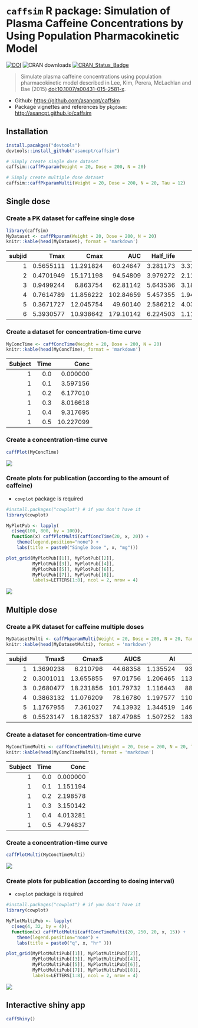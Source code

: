 


# `caffsim` R package: Simulation of Plasma Caffeine Concentrations by Using Population Pharmacokinetic Model

[![DOI](https://zenodo.org/badge/DOI/10.5281/zenodo.842649.svg)](https://doi.org/10.5281/zenodo.842649) 
![CRAN downloads](http://cranlogs.r-pkg.org/badges/grand-total/caffsim)
[![CRAN_Status_Badge](http://www.r-pkg.org/badges/version/caffsim)](https://cran.r-project.org/package=caffsim)

> Simulate plasma caffeine concentrations using population pharmacokinetic model described in Lee, Kim, Perera, McLachlan and Bae (2015) <doi:10.1007/s00431-015-2581-x>.

- Github: <https://github.com/asancpt/caffsim>
- Package vignettes and references by `pkgdown`: <http://asancpt.github.io/caffsim> 

## Installation


```r
install.pacakges("devtools")
devtools::install_github("asancpt/caffsim")

# Simply create single dose dataset
caffsim::caffPkparam(Weight = 20, Dose = 200, N = 20) 

# Simply create multiple dose dataset
caffsim::caffPkparamMulti(Weight = 20, Dose = 200, N = 20, Tau = 12) 
```

## Single dose

### Create a PK dataset for caffeine single dose


```r
library(caffsim)
MyDataset <- caffPkparam(Weight = 20, Dose = 200, N = 20)
knitr::kable(head(MyDataset), format = 'markdown')
```



| subjid|      Tmax|      Cmax|       AUC| Half_life|       CL|        V|         Ka|        Ke|
|------:|---------:|---------:|---------:|---------:|--------:|--------:|----------:|---------:|
|      1| 0.5655111| 11.291824|  60.24647|  3.281173| 3.319696| 15.71789|  6.1820434| 0.2112049|
|      2| 0.4701949| 15.171198|  94.54809|  3.979272| 2.115326| 12.14640|  8.4236385| 0.1741524|
|      3| 0.9499244|  6.863754|  62.81142|  5.643536| 3.184134| 25.93041|  3.7110212| 0.1227954|
|      4| 0.7614789| 11.856222| 102.84659|  5.457355| 1.944644| 15.31402|  4.9329239| 0.1269846|
|      5| 0.3671727| 12.045754|  49.60140|  2.586212| 4.032145| 15.04759| 10.1722397| 0.2679595|
|      6| 5.3930577| 10.938642| 179.10142|  6.224503| 1.116686| 10.03003|  0.2867746| 0.1113342|

### Create a dataset for concentration-time curve


```r
MyConcTime <- caffConcTime(Weight = 20, Dose = 200, N = 20)
knitr::kable(head(MyConcTime), format = 'markdown') 
```



| Subject| Time|      Conc|
|-------:|----:|---------:|
|       1|  0.0|  0.000000|
|       1|  0.1|  3.597156|
|       1|  0.2|  6.177010|
|       1|  0.3|  8.016618|
|       1|  0.4|  9.317695|
|       1|  0.5| 10.227099|

### Create a concentration-time curve


```r
caffPlot(MyConcTime)
```

![](assets/figures/MyPlotMyConcTime-1.png)<!-- -->

### Create plots for publication (according to the amount of caffeine)

- `cowplot` package is required


```r
#install.packages("cowplot") # if you don't have it
library(cowplot)

MyPlotPub <- lapply(
  c(seq(100, 800, by = 100)), 
  function(x) caffPlotMulti(caffConcTime(20, x, 20)) + 
    theme(legend.position="none") + 
    labs(title = paste0("Single Dose ", x, "mg")))

plot_grid(MyPlotPub[[1]], MyPlotPub[[2]],
          MyPlotPub[[3]], MyPlotPub[[4]],
          MyPlotPub[[5]], MyPlotPub[[6]],
          MyPlotPub[[7]], MyPlotPub[[8]],
          labels=LETTERS[1:8], ncol = 2, nrow = 4)
```

![](assets/figures/MyPlotPub-1.png)<!-- -->

## Multiple dose

### Create a PK dataset for caffeine multiple doses


```r
MyDatasetMulti <- caffPkparamMulti(Weight = 20, Dose = 200, N = 20, Tau = 12)
knitr::kable(head(MyDatasetMulti), format = 'markdown') 
```



| subjid|     TmaxS|     CmaxS|      AUCS|       AI|    Aavss|     Cavss|    Cmaxss|   Cminss|
|------:|---------:|---------:|---------:|--------:|--------:|---------:|---------:|--------:|
|      1| 1.3690238|  6.210796|  44.68358| 1.135524|  93.8910|  3.723632|  8.988038| 1.072718|
|      2| 0.3001011| 13.655855|  97.01756| 1.206465| 113.0584|  8.084797| 17.218958| 2.946721|
|      3| 0.2680477| 18.231856| 101.79732| 1.116443|  88.2919|  8.483110| 21.409005| 2.232919|
|      4| 0.3863132| 11.076209|  78.16780| 1.197577| 110.7613|  6.513983| 14.056833| 2.319103|
|      5| 1.1767955|  7.361027|  74.13932| 1.344519| 146.5760|  6.178277| 11.310903| 2.898302|
|      6| 0.5523147| 16.182537| 187.47985| 1.507252| 183.2668| 15.623321| 25.644911| 8.630565|

### Create a dataset for concentration-time curve


```r
MyConcTimeMulti <- caffConcTimeMulti(Weight = 20, Dose = 200, N = 20, Tau = 12, Repeat = 10)
knitr::kable(head(MyConcTimeMulti), format = 'markdown')
```



| Subject| Time|     Conc|
|-------:|----:|--------:|
|       1|  0.0| 0.000000|
|       1|  0.1| 1.151194|
|       1|  0.2| 2.198578|
|       1|  0.3| 3.150142|
|       1|  0.4| 4.013281|
|       1|  0.5| 4.794837|

### Create a concentration-time curve


```r
caffPlotMulti(MyConcTimeMulti)
```

![](assets/figures/MyPlotMultiMyConcTimeMulti-1.png)<!-- -->

### Create plots for publication (according to dosing interval)

- `cowplot` package is required


```r
#install.packages("cowplot") # if you don't have it
library(cowplot)

MyPlotMultiPub <- lapply(
  c(seq(4, 32, by = 4)), 
  function(x) caffPlotMulti(caffConcTimeMulti(20, 250, 20, x, 15)) + 
    theme(legend.position="none") + 
    labs(title = paste0("q", x, "hr" )))

plot_grid(MyPlotMultiPub[[1]], MyPlotMultiPub[[2]],
          MyPlotMultiPub[[3]], MyPlotMultiPub[[4]],
          MyPlotMultiPub[[5]], MyPlotMultiPub[[6]],
          MyPlotMultiPub[[7]], MyPlotMultiPub[[8]],
          labels=LETTERS[1:8], ncol = 2, nrow = 4)
```

![](assets/figures/MyPlotMultiPub-1.png)<!-- -->

## Interactive shiny app

```r
caffShiny()
```

